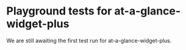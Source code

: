 # Playground tests for at-a-glance-widget-plus
We are still awaiting the first test run for at-a-glance-widget-plus.
